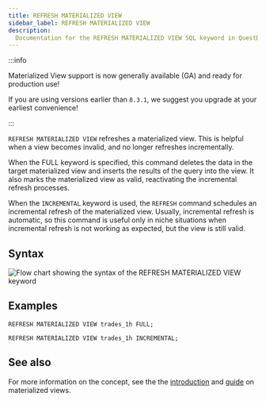```yaml
---
title: REFRESH MATERIALIZED VIEW
sidebar_label: REFRESH MATERIALIZED VIEW
description:
  Documentation for the REFRESH MATERIALIZED VIEW SQL keyword in QuestDB.
---
```


:::info

Materialized View support is now generally available (GA) and ready for production use!

If you are using versions earlier than `8.3.1`, we suggest you upgrade at your earliest convenience!

:::

`REFRESH MATERIALIZED VIEW` refreshes a materialized view. This is helpful when
a view becomes invalid, and no longer refreshes incrementally.

When the FULL keyword is specified, this command deletes the data in the target
materialized view and inserts the results of the query into the view. It also
marks the materialized view as valid, reactivating the incremental refresh
processes.

When the `INCREMENTAL` keyword is used, the `REFRESH` command schedules an
incremental refresh of the materialized view. Usually, incremental refresh is
automatic, so this command is useful only in niche situations when incremental
refresh is not working as expected, but the view is still valid.

## Syntax

![Flow chart showing the syntax of the REFRESH MATERIALIZED VIEW keyword](/images/docs/diagrams/refreshMatView.svg)

## Examples

```questdb-sql
REFRESH MATERIALIZED VIEW trades_1h FULL;
```

```questdb-sql
REFRESH MATERIALIZED VIEW trades_1h INCREMENTAL;
```

## See also

For more information on the concept, see the the
[introduction](/docs/concept/mat-views/) and [guide](/docs/guides/mat-views/) on
materialized views.
